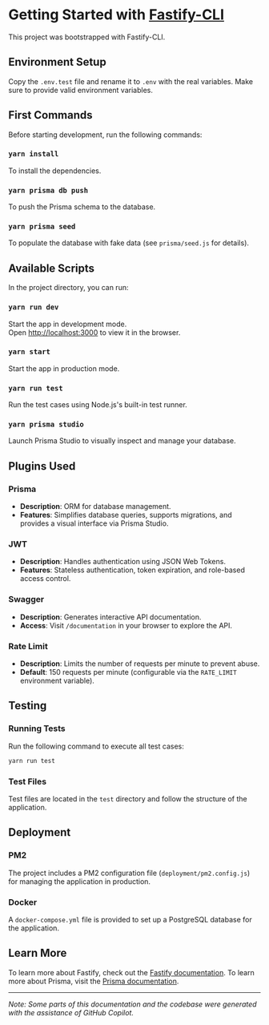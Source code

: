 # Getting Started with [Fastify-CLI](https://www.npmjs.com/package/fastify-cli)
This project was bootstrapped with Fastify-CLI.

## Environment Setup

Copy the `.env.test` file and rename it to `.env` with the real variables. Make sure to provide valid environment variables.

## First Commands

Before starting development, run the following commands:

### `yarn install`

To install the dependencies.

### `yarn prisma db push`

To push the Prisma schema to the database.

### `yarn prisma seed`

To populate the database with fake data (see `prisma/seed.js` for details).

## Available Scripts

In the project directory, you can run:

### `yarn run dev`

Start the app in development mode.\
Open [http://localhost:3000](http://localhost:3000) to view it in the browser.

### `yarn start`

Start the app in production mode.

### `yarn run test`

Run the test cases using Node.js's built-in test runner.

### `yarn prisma studio`

Launch Prisma Studio to visually inspect and manage your database.

## Plugins Used

### Prisma
- **Description**: ORM for database management.
- **Features**: Simplifies database queries, supports migrations, and provides a visual interface via Prisma Studio.

### JWT
- **Description**: Handles authentication using JSON Web Tokens.
- **Features**: Stateless authentication, token expiration, and role-based access control.

### Swagger
- **Description**: Generates interactive API documentation.
- **Access**: Visit `/documentation` in your browser to explore the API.

### Rate Limit
- **Description**: Limits the number of requests per minute to prevent abuse.
- **Default**: 150 requests per minute (configurable via the `RATE_LIMIT` environment variable).

## Testing

### Running Tests
Run the following command to execute all test cases:
```bash
yarn run test
```

### Test Files
Test files are located in the `test` directory and follow the structure of the application.

## Deployment

### PM2
The project includes a PM2 configuration file (`deployment/pm2.config.js`) for managing the application in production.

### Docker
A `docker-compose.yml` file is provided to set up a PostgreSQL database for the application.

## Learn More

To learn more about Fastify, check out the [Fastify documentation](https://fastify.dev/docs/latest/).
To learn more about Prisma, visit the [Prisma documentation](https://www.prisma.io/docs/).

---

*Note: Some parts of this documentation and the codebase were generated with the assistance of GitHub Copilot.*